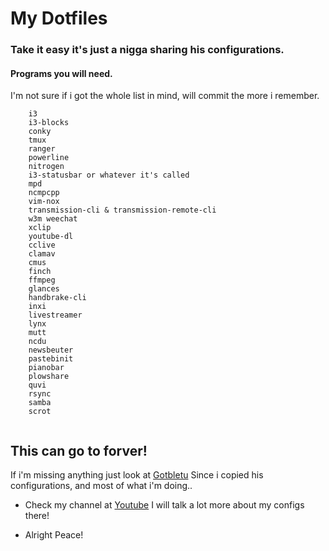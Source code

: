 # My Dotfiles

### Take it easy it's just a nigga sharing his configurations.

#### Programs you will need.

I'm not sure if i got the whole list in mind, will commit the more i remember.

```
    i3 
    i3-blocks
    conky
    tmux
    ranger
    powerline
    nitrogen
    i3-statusbar or whatever it's called
    mpd
    ncmpcpp
    vim-nox
    transmission-cli & transmission-remote-cli 
    w3m weechat 
    xclip 
    youtube-dl
    cclive
    clamav
    cmus
    finch
    ffmpeg
    glances
    handbrake-cli
    inxi
    livestreamer
    lynx
    mutt
    ncdu
    newsbeuter
    pastebinit
    pianobar
    plowshare
    quvi
    rsync
    samba
    scrot


```
## This can go to forver!

If i'm missing anything just look at [Gotbletu](https://github.com/gotbletu/dotfiles)
Since i copied his configurations, and most of what i'm doing..

* Check my channel at [Youtube](https://www.youtube.com/channel/UCljD878z-DICmuTCrGQlMUg) I will talk a lot more about my configs there!
- Alright Peace!

